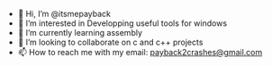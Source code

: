 - 👋 Hi, I’m @itsmepayback
- 👀 I’m interested in Developping useful tools for windows
- 🌱 I’m currently learning assembly
- 💞️ I’m looking to collaborate on c and c++ projects
- 📫 How to reach me with my email: payback2crashes@gmail.com

<!---
itsmepayback/itsmepayback is a ✨ special ✨ repository because its `README.md` (this file) appears on your GitHub profile.
You can click the Preview link to take a look at your changes.
--->
